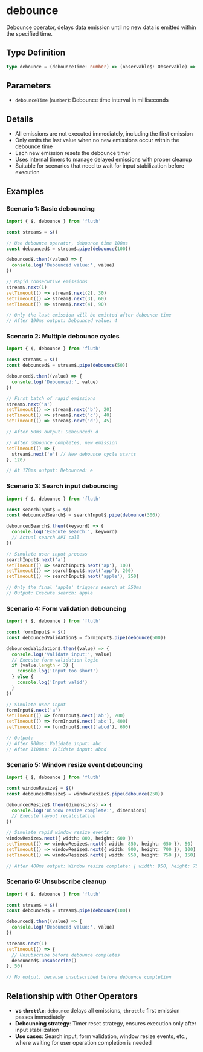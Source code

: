 # debounce

Debounce operator, delays data emission until no new data is emitted within the specified time.

## Type Definition

```typescript
type debounce = (debounceTime: number) => (observable$: Observable) => Observable
```

## Parameters

- `debounceTime` (`number`): Debounce time interval in milliseconds

## Details

- All emissions are not executed immediately, including the first emission
- Only emits the last value when no new emissions occur within the debounce time
- Each new emission resets the debounce timer
- Uses internal timers to manage delayed emissions with proper cleanup
- Suitable for scenarios that need to wait for input stabilization before execution

## Examples

### Scenario 1: Basic debouncing

```typescript
import { $, debounce } from 'fluth'

const stream$ = $()

// Use debounce operator, debounce time 100ms
const debounced$ = stream$.pipe(debounce(100))

debounced$.then((value) => {
  console.log('Debounced value:', value)
})

// Rapid consecutive emissions
stream$.next(1)
setTimeout(() => stream$.next(2), 30)
setTimeout(() => stream$.next(3), 60)
setTimeout(() => stream$.next(4), 90)

// Only the last emission will be emitted after debounce time
// After 190ms output: Debounced value: 4
```

### Scenario 2: Multiple debounce cycles

```typescript
import { $, debounce } from 'fluth'

const stream$ = $()
const debounced$ = stream$.pipe(debounce(50))

debounced$.then((value) => {
  console.log('Debounced:', value)
})

// First batch of rapid emissions
stream$.next('a')
setTimeout(() => stream$.next('b'), 20)
setTimeout(() => stream$.next('c'), 40)
setTimeout(() => stream$.next('d'), 45)

// After 50ms output: Debounced: d

// After debounce completes, new emission
setTimeout(() => {
  stream$.next('e') // New debounce cycle starts
}, 120)

// At 170ms output: Debounced: e
```

### Scenario 3: Search input debouncing

```typescript
import { $, debounce } from 'fluth'

const searchInput$ = $()
const debouncedSearch$ = searchInput$.pipe(debounce(300))

debouncedSearch$.then((keyword) => {
  console.log('Execute search:', keyword)
  // Actual search API call
})

// Simulate user input process
searchInput$.next('a')
setTimeout(() => searchInput$.next('ap'), 100)
setTimeout(() => searchInput$.next('app'), 200)
setTimeout(() => searchInput$.next('apple'), 250)

// Only the final 'apple' triggers search at 550ms
// Output: Execute search: apple
```

### Scenario 4: Form validation debouncing

```typescript
import { $, debounce } from 'fluth'

const formInput$ = $()
const debouncedValidation$ = formInput$.pipe(debounce(500))

debouncedValidation$.then((value) => {
  console.log('Validate input:', value)
  // Execute form validation logic
  if (value.length < 3) {
    console.log('Input too short')
  } else {
    console.log('Input valid')
  }
})

// Simulate user input
formInput$.next('a')
setTimeout(() => formInput$.next('ab'), 200)
setTimeout(() => formInput$.next('abc'), 400)
setTimeout(() => formInput$.next('abcd'), 600)

// Output:
// After 900ms: Validate input: abc
// After 1100ms: Validate input: abcd
```

### Scenario 5: Window resize event debouncing

```typescript
import { $, debounce } from 'fluth'

const windowResize$ = $()
const debouncedResize$ = windowResize$.pipe(debounce(250))

debouncedResize$.then((dimensions) => {
  console.log('Window resize complete:', dimensions)
  // Execute layout recalculation
})

// Simulate rapid window resize events
windowResize$.next({ width: 800, height: 600 })
setTimeout(() => windowResize$.next({ width: 850, height: 650 }), 50)
setTimeout(() => windowResize$.next({ width: 900, height: 700 }), 100)
setTimeout(() => windowResize$.next({ width: 950, height: 750 }), 150)

// After 400ms output: Window resize complete: { width: 950, height: 750 }
```

### Scenario 6: Unsubscribe cleanup

```typescript
import { $, debounce } from 'fluth'

const stream$ = $()
const debounced$ = stream$.pipe(debounce(100))

debounced$.then((value) => {
  console.log('Debounced value:', value)
})

stream$.next(1)
setTimeout(() => {
  // Unsubscribe before debounce completes
  debounced$.unsubscribe()
}, 50)

// No output, because unsubscribed before debounce completion
```

## Relationship with Other Operators

- **vs `throttle`**: `debounce` delays all emissions, `throttle` first emission passes immediately
- **Debouncing strategy**: Timer reset strategy, ensures execution only after input stabilization
- **Use cases**: Search input, form validation, window resize events, etc., where waiting for user operation completion is needed
